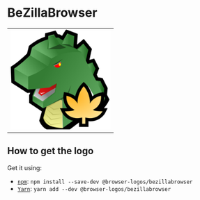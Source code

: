 BeZillaBrowser
==============

<!-- markdownlint-disable line-length no-inline-html -->
<table>
    <tr height=240>
        <td>
            <a href="https://github.com/alrra/browser-logos/tree/f59e7c49aadb72f8c7a46ec637fe911bfc8fff89/src/archive/bezillabrowser">
                <img width=230 src="https://raw.githubusercontent.com/alrra/browser-logos/f59e7c49aadb72f8c7a46ec637fe911bfc8fff89/src/archive/bezillabrowser/bezillabrowser_512x512.png" alt="BeZillaBrowser browser logo">
            </a>
        </td>
    </tr>
</table>
<!-- markdownlint-enable line-length no-inline-html -->

How to get the logo
-------------------

Get it using:

* [`npm`][npm]: `npm install --save-dev @browser-logos/bezillabrowser`
* [`Yarn`][yarn]: `yarn add --dev @browser-logos/bezillabrowser`

<!-- Link labels: -->

[npm]: https://www.npmjs.com/
[yarn]: https://yarnpkg.com/
